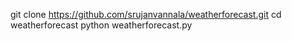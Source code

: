 git clone https://github.com/srujanvannala/weatherforecast.git
cd weatherforecast
python weatherforecast.py
